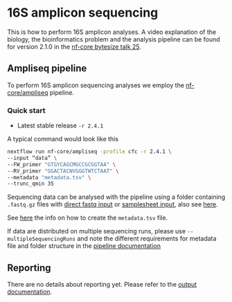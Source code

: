 # 16S amplicon sequencing

This is how to perform 16S amplicon analyses. A video explanation of the biology, the bioinformatics problem and the analysis pipeline can be found for version 2.1.0 in the [nf-core bytesize talk 25](https://nf-co.re/events/2021/bytesize-25-nf-core-ampliseq).

## Ampliseq pipeline

To perform 16S amplicon sequencing analyses we employ the [nf-core/ampliseq](https://github.com/nf-core/ampliseq) pipeline.

### Quick start

- Latest stable release `-r 2.4.1`

A typical command would look like this

```bash
nextflow run nf-core/ampliseq -profile cfc -r 2.4.1 \
--input “data” \
--FW_primer "GTGYCAGCMGCCGCGGTAA" \
--RV_primer "GGACTACNVGGGTWTCTAAT" \
--metadata "metadata.tsv" \
--trunc_qmin 35
```

Sequencing data can be analysed with the pipeline using a folder containing `.fastq.gz` files with [direct fastq input](https://nf-co.re/ampliseq/2.4.1/usage#direct-fastq-input) or [samplesheet input](https://nf-co.re/ampliseq/2.4.1/usage#samplesheet-input), also see [here](https://nf-co.re/ampliseq/2.4.1/parameters#input).

See [here](https://nf-co.re/ampliseq/2.4.1/parameters#metadata) the info on how to create the `metadata.tsv` file.

If data are distributed on multiple sequencing runs, please use `--multipleSequencingRuns` and note the different requirements for metadata file and folder structure in the [pipeline documentation](https://nf-co.re/ampliseq/2.4.1/parameters#multiple_sequencing_runs)

## Reporting

There are no details about reporting yet. Please refer to the [output documentation](https://nf-co.re/ampliseq/2.4.1/output).
